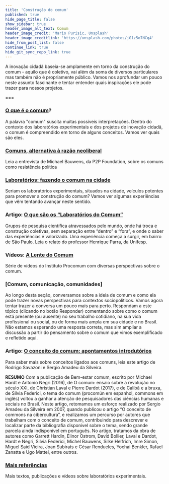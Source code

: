 ```yaml
---
title: 'Construção do comum'
published: true
hide_page_title: false
show_sidebar: true
header_image_alt_text: Comum
header_image_credit: 'Mario Purisic, Unsplash'
header_image_creditlink: 'https://unsplash.com/photos/jG1z5o7NCq4'
hide_from_post_list: false
continue_link: true
hide_git_sync_repo_link: true
---
```


A inovação cidadã baseia-se amplamente em torno da construção do comum - aquilo que é coletivo, vai além da soma de diversos particulares mas também não é propriamente público. Vamos nos aprofundar um pouco neste assunto fascinante e tentar entender quais inspirações ele pode trazer para nossos projetos.

===

### [O que é o comum](o-que-e)? 

A palavra "comum" suscita muitas possíveis interpretações. Dentro do contexto dos laboratórios experimentais e dos projetos de inovação cidadã, o comum é compreendido em torno de alguns conceitos. Vamos ver quais são eles.
   
### [Comuns, alternativa à razão neoliberal](alternativa-razao-neoliberal)

 Leia a entrevista de Michael Bauwens, da P2P Foundation, sobre os comuns como resistência política
  
### [Laboratórios: fazendo o comum na cidade](comum-na-cidade)
  
Seriam os laboratórios experimentais, situados na cidade, veículos potentes para promover a construção do comum? Vamos ver algumas experiências que vêm tentando avançar neste sentido.
  
### Artigo: [O que são os “Laboratórios do Comum”](laboratorios-do-comum)

Grupos de pesquisa científica atravessados pelo mundo, onde há troca e construção coletivas, sem separação entre “dentro” e “fora”, e onde o saber das experiências é valorizado. Uma experiência começa a surgir, em bairro de São Paulo. Leia o relato do professor Henrique Parra, da Unifesp.

###  Vídeos: [A Lente do Comum](lente-do-comum)
 
Série de vídeos do Instituto Procomum com diversas perspectivas sobre o comum.
 
### [Comum, comunicação, comunidades]

Ao longo desta seção, conversamos sobre a ideia de comum e como ela pode trazer novas perspectivas para contextos sociopolíticos. Vamos agora tentar trazer a conversa um pouco mais para perto. Respondam a este tópico (clicando no botão Responder) comentando sobre como o comum está presente (ou ausente) no seu trabalho cotidiano, na sua vida profissional ou social, ou de forma mais ampla em sua cidade e no Brasil.
Não estamos esperando uma resposta correta, mas sim ampliar a discussão a partir do pensamento sobre o comum que vimos exemplificado e refletido aqui.
    
### Artigo: [O conceito do comum: apontamentos introdutórios](conceito-do-comum)

Para saber mais sobre conceitos ligados aos comuns, leia este artigo de Rodrigo Savazoni e Sergio Amadeu da Silveira.

**RESUMO** Com a publicação de Bem-estar comum, escrito por Michael Hardt e Antonio Negri (2016), de O comum: ensaio sobre a revolução no século XXI, de Christian Laval e Pierre Dardot (2017), e de Calibã e a bruxa, de Silvia Federici, o tema do comum (procomún em espanhol, commons em inglês) voltou a ganhar a atenção de pesquisadores das ciências humanas e sociais no Brasil. Neste artigo, retomamos um esforço realizado por Sergio Amadeu da Silveira em 2007, quando publicou o artigo “O conceito de commons na cibercultura”, e realizamos um percurso por autores que trabalham com o conceito de comum, contribuindo para descrever e localizar parte da bibliografia disponível sobre o tema, sendo grande parcela ainda indisponível em português. No artigo, tratamos da obra de autores como Garrett Hardin, Elinor Ostrom, David Bollier, Laval e Dardot, Hardt e Negri, Silvia Federici, Michel Bauwens, Silke Helfrich, Imre Simon, Miguel Said Vieira, Joan Subirats e César Rendueles, Yochai Benkler, Rafael Zanatta e Ugo Mattei, entre outros.

 ###  [Mais referências](referencias)

Mais textos, publicações e vídeos sobre laboratórios experimentais.